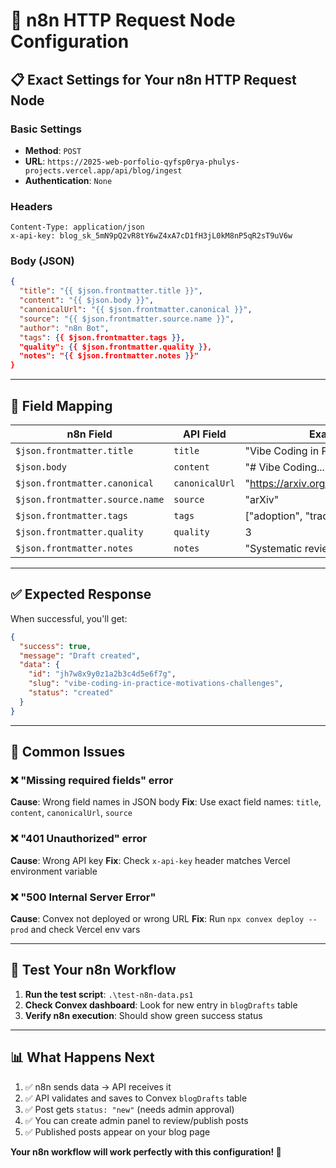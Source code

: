 # 🔧 n8n HTTP Request Node Configuration

## 📋 Exact Settings for Your n8n HTTP Request Node

### **Basic Settings**
- **Method**: `POST`
- **URL**: `https://2025-web-porfolio-qyfsp0rya-phulys-projects.vercel.app/api/blog/ingest`
- **Authentication**: `None`

### **Headers**
```
Content-Type: application/json
x-api-key: blog_sk_5mN9pQ2vR8tY6wZ4xA7cD1fH3jL0kM8nP5qR2sT9uV6w
```

### **Body (JSON)**
```json
{
  "title": "{{ $json.frontmatter.title }}",
  "content": "{{ $json.body }}",
  "canonicalUrl": "{{ $json.frontmatter.canonical }}",
  "source": "{{ $json.frontmatter.source.name }}",
  "author": "n8n Bot",
  "tags": {{ $json.frontmatter.tags }},
  "quality": {{ $json.frontmatter.quality }},
  "notes": "{{ $json.frontmatter.notes }}"
}
```

---

## 🎯 Field Mapping

| n8n Field | API Field | Example |
|-----------|-----------|---------|
| `$json.frontmatter.title` | `title` | "Vibe Coding in Practice..." |
| `$json.body` | `content` | "# Vibe Coding..." |
| `$json.frontmatter.canonical` | `canonicalUrl` | "https://arxiv.org/abs/2510.00328" |
| `$json.frontmatter.source.name` | `source` | "arXiv" |
| `$json.frontmatter.tags` | `tags` | ["adoption", "tradeoffs", "qa"] |
| `$json.frontmatter.quality` | `quality` | 3 |
| `$json.frontmatter.notes` | `notes` | "Systematic review..." |

---

## ✅ Expected Response

When successful, you'll get:
```json
{
  "success": true,
  "message": "Draft created",
  "data": {
    "id": "jh7w8x9y0z1a2b3c4d5e6f7g",
    "slug": "vibe-coding-in-practice-motivations-challenges",
    "status": "created"
  }
}
```

---

## 🐛 Common Issues

### ❌ "Missing required fields" error
**Cause**: Wrong field names in JSON body
**Fix**: Use exact field names: `title`, `content`, `canonicalUrl`, `source`

### ❌ "401 Unauthorized" error  
**Cause**: Wrong API key
**Fix**: Check `x-api-key` header matches Vercel environment variable

### ❌ "500 Internal Server Error"
**Cause**: Convex not deployed or wrong URL
**Fix**: Run `npx convex deploy --prod` and check Vercel env vars

---

## 🧪 Test Your n8n Workflow

1. **Run the test script**: `.\test-n8n-data.ps1`
2. **Check Convex dashboard**: Look for new entry in `blogDrafts` table
3. **Verify n8n execution**: Should show green success status

---

## 📊 What Happens Next

1. ✅ n8n sends data → API receives it
2. ✅ API validates and saves to Convex `blogDrafts` table  
3. ✅ Post gets `status: "new"` (needs admin approval)
4. ✅ You can create admin panel to review/publish posts
5. ✅ Published posts appear on your blog page

**Your n8n workflow will work perfectly with this configuration! 🚀**

